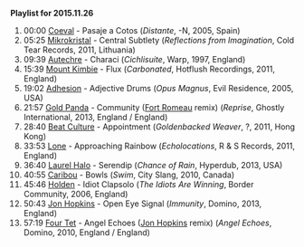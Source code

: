 **Playlist for 2015.11.26**

1. 00:00 [Coeval](http://musicbrainz.org/artist/5abe505d-5d43-41d1-bb79-9f4468fe44b1) - Pasaje a Cotos (_Distante_, -N, 2005, Spain)
1. 05:25 [Mikrokristal](http://musicbrainz.org/artist/f495809d-4c29-4bca-988c-4ded2df8dd00) - Central Subtlety (_Reflections from Imagination_, Cold Tear Records, 2011, Lithuania)
1. 09:39 [Autechre](http://musicbrainz.org/artist/410c9baf-5469-44f6-9852-826524b80c61) - Characi (_Cichlisuite_, Warp, 1997, England)
1. 15:39 [Mount Kimbie](http://musicbrainz.org/artist/4a3a5fc0-af4b-4990-957b-8d94f7bfe706) - Flux (_Carbonated_, Hotflush Recordings, 2011, England)
1. 19:02 [Adhesion](http://musicbrainz.org/artist/0df338b5-062d-4d22-a196-526c6b89f07b) - Adjective Drums (_Opus Magnus_, Evil Residence, 2005, USA)
1. 21:57 [Gold Panda](http://musicbrainz.org/artist/bfbccd40-1a06-4ee7-b24d-b2f8cc714fa9) - Community ([Fort Romeau](http://musicbrainz.org/artist/fb654a6e-8b88-44a3-86de-4068b834033d) remix) (_Reprise_, Ghostly International, 2013, England / England)
1. 28:40 [Beat Culture](http://musicbrainz.org/artist/a14f9dc1-4184-4219-9dde-544a831408df) - Appointment (_Goldenbacked Weaver_, ?, 2011, Hong Kong)
1. 33:53 [Lone](http://musicbrainz.org/artist/cb8fc40c-bde5-4a84-94e4-ee1d4de385be) - Approaching Rainbow (_Echolocations_, R & S Records, 2011, England)
1. 36:40 [Laurel Halo](http://musicbrainz.org/artist/cb5704af-3ef1-485f-bb7f-e43cf40170a7) - Serendip (_Chance of Rain_, Hyperdub, 2013, USA)
1. 40:55 [Caribou](http://musicbrainz.org/artist/735e3514-a8ae-401f-af3b-6300df1b8d2c) - Bowls (_Swim_, City Slang, 2010, Canada)
1. 45:46 [Holden](http://musicbrainz.org/artist/7a269795-f85a-4717-8576-3f51265776cc) - Idiot Clapsolo (_The Idiots Are Winning_, Border Community, 2006, England)
1. 50:43 [Jon Hopkins](http://musicbrainz.org/artist/0b0c25f4-f31c-46a5-a4fb-ccbf53d663bd) - Open Eye Signal (_Immunity_, Domino, 2013, England)
1. 57:19 [Four Tet](http://musicbrainz.org/artist/3bcff06f-675a-451f-9075-99e8657047e8) - Angel Echoes ([Jon Hopkins](http://musicbrainz.org/artist/0b0c25f4-f31c-46a5-a4fb-ccbf53d663bd) remix) (_Angel Echoes_, Domino, 2010, England / England)